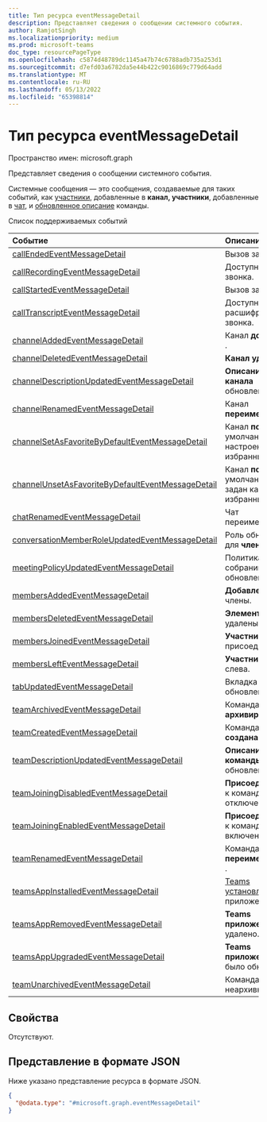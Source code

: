 ```yaml
---
title: Тип ресурса eventMessageDetail
description: Представляет сведения о сообщении системного события.
author: RamjotSingh
ms.localizationpriority: medium
ms.prod: microsoft-teams
doc_type: resourcePageType
ms.openlocfilehash: c5874d48789dc1145a47b74c6788adb735a253d1
ms.sourcegitcommit: d7efd03a6782da5e44b422c9016869c779d64add
ms.translationtype: MT
ms.contentlocale: ru-RU
ms.lasthandoff: 05/13/2022
ms.locfileid: "65398814"
---
```

# <a name="eventmessagedetail-resource-type"></a>Тип ресурса eventMessageDetail

Пространство имен: microsoft.graph

Представляет сведения о сообщении системного события.

Системные сообщения — это сообщения, создаваемые для таких [](../resources/conversationMember.md) событий, как [участники,](../resources/channel.md) добавленные в **канал, участники**, добавленные в [чат](../resources/chat.md), и [обновленное описание](../resources/team.md) команды.

Список поддерживаемых событий

| Событие | Описание |
| :---- | :---------- |
| [callEndedEventMessageDetail](../resources/callEndedEventMessageDetail.md) | Вызов завершен. |
| [callRecordingEventMessageDetail](../resources/callRecordingEventMessageDetail.md) | Доступна запись звонка. |
| [callStartedEventMessageDetail](../resources/callStartedEventMessageDetail.md) | Вызов запущен. |
| [callTranscriptEventMessageDetail](../resources/callTranscriptEventMessageDetail.md) | Доступна расшифровка звонка. |
| [channelAddedEventMessageDetail](../resources/channelAddedEventMessageDetail.md) | Канал **добавлен** . |
| [channelDeletedEventMessageDetail](../resources/channelDeletedEventMessageDetail.md) | **Канал удален**. |
| [channelDescriptionUpdatedEventMessageDetail](../resources/channelDescriptionUpdatedEventMessageDetail.md) | **Описание канала** обновлено. |
| [channelRenamedEventMessageDetail](../resources/channelRenamedEventMessageDetail.md) | Канал **переименован** . |
| [channelSetAsFavoriteByDefaultEventMessageDetail](../resources/channelSetAsFavoriteByDefaultEventMessageDetail.md) | Канал **по** умолчанию настроен как избранный. |
| [channelUnsetAsFavoriteByDefaultEventMessageDetail](../resources/channelUnsetAsFavoriteByDefaultEventMessageDetail.md) | Канал **по** умолчанию не задан как избранный. |
| [chatRenamedEventMessageDetail](../resources/chatRenamedEventMessageDetail.md) | Чат переименован. |
| [conversationMemberRoleUpdatedEventMessageDetail](../resources/conversationMemberRoleUpdatedEventMessageDetail.md) | Роль обновлена для **члена**. |
| [meetingPolicyUpdatedEventMessageDetail](../resources/meetingPolicyUpdatedEventMessageDetail.md) | Политика собраний обновлена. |
| [membersAddedEventMessageDetail](../resources/membersAddedEventMessageDetail.md) | **Добавлены** члены. |
| [membersDeletedEventMessageDetail](../resources/membersDeletedEventMessageDetail.md) | **Элементы** удалены. |
| [membersJoinedEventMessageDetail](../resources/membersJoinedEventMessageDetail.md) | **Участники** присоединились. |
| [membersLeftEventMessageDetail](../resources/membersLeftEventMessageDetail.md) | **Участники** слева. |
| [tabUpdatedEventMessageDetail](../resources/tabUpdatedEventMessageDetail.md) | Вкладка обновлена. |
| [teamArchivedEventMessageDetail](../resources/teamArchivedEventMessageDetail.md) | Команда **архивирована** . |
| [teamCreatedEventMessageDetail](../resources/teamCreatedEventMessageDetail.md) | Команда **создана** . |
| [teamDescriptionUpdatedEventMessageDetail](../resources/teamDescriptionUpdatedEventMessageDetail.md) | **Описание команды** обновлено. |
| [teamJoiningDisabledEventMessageDetail](../resources/teamJoiningDisabledEventMessageDetail.md) | **Присоединение** к команде отключено. |
| [teamJoiningEnabledEventMessageDetail](../resources/teamJoiningEnabledEventMessageDetail.md) | **Присоединение** к команде включено. |
| [teamRenamedEventMessageDetail](../resources/teamRenamedEventMessageDetail.md) | Команда **переименована** . |
| [teamsAppInstalledEventMessageDetail](../resources/teamsAppInstalledEventMessageDetail.md) | [Teams установлено](../resources/teamsApp.md) приложение. |
| [teamsAppRemovedEventMessageDetail](../resources/teamsAppRemovedEventMessageDetail.md) | **Teams приложение** удалено. |
| [teamsAppUpgradedEventMessageDetail](../resources/teamsAppUpgradedEventMessageDetail.md) | **Teams приложение** было обновлено. |
| [teamUnarchivedEventMessageDetail](../resources/teamUnarchivedEventMessageDetail.md) | Команда **была** неархивна. |

## <a name="properties"></a>Свойства
Отсутствуют.



## <a name="json-representation"></a>Представление в формате JSON
Ниже указано представление ресурса в формате JSON.
<!-- {
  "blockType": "resource",
  "@odata.type": "microsoft.graph.eventMessageDetail"
}
-->
``` json
{
  "@odata.type": "#microsoft.graph.eventMessageDetail"
}
```

